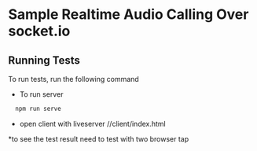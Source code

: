 # Sample Realtime Audio Calling Over socket.io #


## Running Tests

To run tests, run the following command

- To run server
```bash
  npm run serve
```
* open client with liveserver 
//client/index.html 

*to see the test result need to test with two browser tap
